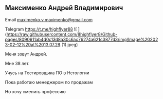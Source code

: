 ## Максименко Андрей Владимирович


Email  maximenko.v.maximenko@gmail.com 

Telegram https://t.me/highflyer88
![ ](https://raw.githubusercontent.com/8highflyer8/Github-pages/8090911ab4d0c13d8a30c6ac76274a621c3877d3/img/Image%202023-02-12%20at%2013.07.28 (1).jpeg)

Меня зовут Андрей.

Мне 38 лет.

Учусь на Тестировщика ПО в Нетологии

Пока работаю менеджером по продажам

Но хочу сменить профессию